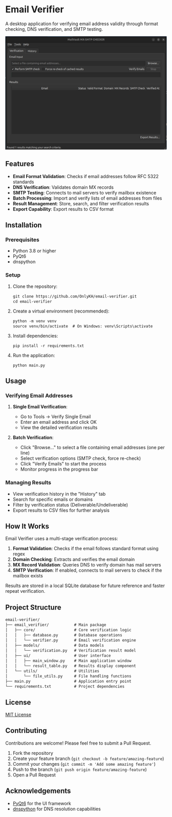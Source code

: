 # Email Verifier

A desktop application for verifying email address validity through format checking, DNS verification, and SMTP testing.

![Email Verifier Screenshot](docs/screenshot.png)

## Features

- **Email Format Validation**: Checks if email addresses follow RFC 5322 standards
- **DNS Verification**: Validates domain MX records
- **SMTP Testing**: Connects to mail servers to verify mailbox existence
- **Batch Processing**: Import and verify lists of email addresses from files
- **Result Management**: Store, search, and filter verification results
- **Export Capability**: Export results to CSV format

## Installation

### Prerequisites

- Python 3.8 or higher
- PyQt6
- dnspython

### Setup

1. Clone the repository:

   ```
   git clone https://github.com/OnlyKH/email-verifier.git
   cd email-verifier
   ```

2. Create a virtual environment (recommended):

   ```
   python -m venv venv
   source venv/bin/activate  # On Windows: venv\Scripts\activate
   ```

3. Install dependencies:

   ```
   pip install -r requirements.txt
   ```

4. Run the application:
   ```
   python main.py
   ```

## Usage

### Verifying Email Addresses

1. **Single Email Verification**:

   - Go to Tools → Verify Single Email
   - Enter an email address and click OK
   - View the detailed verification results

2. **Batch Verification**:
   - Click "Browse..." to select a file containing email addresses (one per line)
   - Select verification options (SMTP check, force re-check)
   - Click "Verify Emails" to start the process
   - Monitor progress in the progress bar

### Managing Results

- View verification history in the "History" tab
- Search for specific emails or domains
- Filter by verification status (Deliverable/Undeliverable)
- Export results to CSV files for further analysis

## How It Works

Email Verifier uses a multi-stage verification process:

1. **Format Validation**: Checks if the email follows standard format using regex
2. **Domain Checking**: Extracts and verifies the email domain
3. **MX Record Validation**: Queries DNS to verify domain has mail servers
4. **SMTP Verification**: If enabled, connects to mail servers to check if the mailbox exists

Results are stored in a local SQLite database for future reference and faster repeat verification.

## Project Structure

```
email-verifier/
├── email_verifier/           # Main package
│   ├── core/                 # Core verification logic
│   │   ├── database.py       # Database operations
│   │   └── verifier.py       # Email verification engine
│   ├── models/               # Data models
│   │   └── verification.py   # Verification result model
│   ├── ui/                   # User interface
│   │   ├── main_window.py    # Main application window
│   │   └── result_table.py   # Results display component
│   └── utils/                # Utilities
│       └── file_utils.py     # File handling functions
├── main.py                   # Application entry point
└── requirements.txt          # Project dependencies
```

## License

[MIT License](LICENSE)

## Contributing

Contributions are welcome! Please feel free to submit a Pull Request.

1. Fork the repository
2. Create your feature branch (`git checkout -b feature/amazing-feature`)
3. Commit your changes (`git commit -m 'Add some amazing feature'`)
4. Push to the branch (`git push origin feature/amazing-feature`)
5. Open a Pull Request

## Acknowledgements

- [PyQt6](https://www.riverbankcomputing.com/software/pyqt/) for the UI framework
- [dnspython](https://www.dnspython.org/) for DNS resolution capabilities
